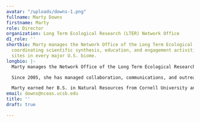 ```yaml
---
avatar: "/uploads/downs-1.png"
fullname: Marty Downs
firstname: Marty
role: Director
organization: Long Term Ecological Research (LTER) Network Office
d1_role: ''
shortbio: Marty manages the Network Office of the Long Term Ecological Research Network,
  coordinating scientific synthesis, education, and engagement activities for 28 research
  sites in every major U.S. biome.
longbio: |-
  Marty manages the Network Office of the Long Term Ecological Research Network, coordinating scientific synthesis, education, and engagement activities for 28 research sites in every major U.S. biome.

  Since 2005, she has managed collaboration, communications, and outreach in environmental and public health organizations, including Brown University’s Environmental Change Initiative, the New England Aquarium, and the Nature Conservancy, where she led the Science Impact Project, a professional development program for TNC scientists. As a science journalist, she has written for the Chronicle of Higher Education, Technology Review, the news section of Science, and produced news and commentary for public radio. Marty began her career as an ecologist, investigating plant-soil-atmosphere interactions in temperate forests, subarctic forests, and arctic tundra. Use ORCID to view her research publications.

  Marty earned her B.S. in Natural Resources from Cornell University and her M.S. in Science Journalism from Boston University.
email: downs@nceas.ucsb.edu
title: ''
draft: true

---
```

